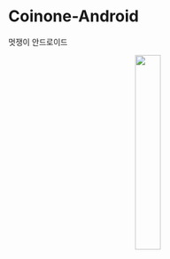 # Coinone-Android
멋쟁이 안드로이드
<p align="center"><img src="https://user-images.githubusercontent.com/59547069/121624174-06129980-caac-11eb-8f4b-bf58089fd4bf.gif" width="30%" height="30%"></p>
